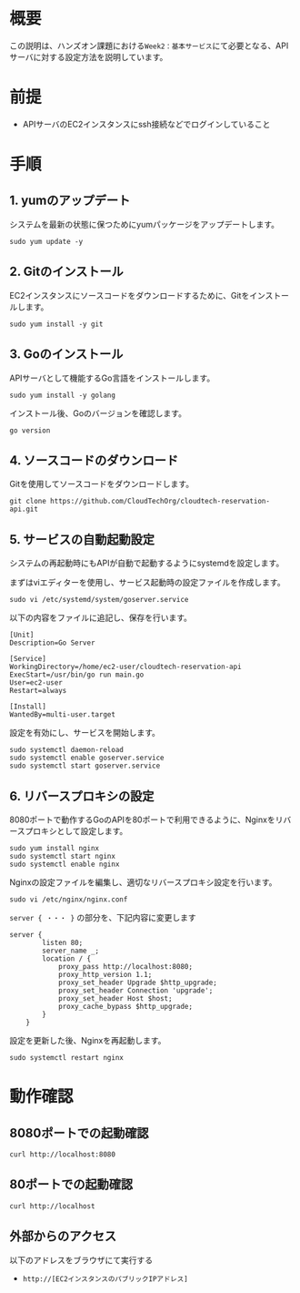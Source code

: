 # 概要
この説明は、ハンズオン課題における`Week2：基本サービス`にて必要となる、APIサーバに対する設定方法を説明しています。

# 前提
- APIサーバのEC2インスタンスにssh接続などでログインしていること

# 手順

## 1. yumのアップデート
システムを最新の状態に保つためにyumパッケージをアップデートします。
```shell
sudo yum update -y
```

## 2. Gitのインストール
EC2インスタンスにソースコードをダウンロードするために、Gitをインストールします。
```shell
sudo yum install -y git
```

## 3. Goのインストール
APIサーバとして機能するGo言語をインストールします。
```shell
sudo yum install -y golang
```
インストール後、Goのバージョンを確認します。
```shell
go version
```

## 4. ソースコードのダウンロード
Gitを使用してソースコードをダウンロードします。
```shell
git clone https://github.com/CloudTechOrg/cloudtech-reservation-api.git
```

## 5. サービスの自動起動設定
システムの再起動時にもAPIが自動で起動するようにsystemdを設定します。

まずはviエディターを使用し、サービス起動時の設定ファイルを作成します。
```shell
sudo vi /etc/systemd/system/goserver.service
```
以下の内容をファイルに追記し、保存を行います。
```
[Unit]
Description=Go Server

[Service]
WorkingDirectory=/home/ec2-user/cloudtech-reservation-api
ExecStart=/usr/bin/go run main.go
User=ec2-user
Restart=always

[Install]
WantedBy=multi-user.target
```
設定を有効にし、サービスを開始します。
```shell
sudo systemctl daemon-reload
sudo systemctl enable goserver.service
sudo systemctl start goserver.service
```

## 6. リバースプロキシの設定
8080ポートで動作するGoのAPIを80ポートで利用できるように、Nginxをリバースプロキシとして設定します。
```shell
sudo yum install nginx
sudo systemctl start nginx
sudo systemctl enable nginx
```
Nginxの設定ファイルを編集し、適切なリバースプロキシ設定を行います。
```shell
sudo vi /etc/nginx/nginx.conf
```

`server { ・・・ }` の部分を、下記内容に変更します
```
server {
        listen 80;
        server_name _;
        location / {
            proxy_pass http://localhost:8080;
            proxy_http_version 1.1;
            proxy_set_header Upgrade $http_upgrade;
            proxy_set_header Connection 'upgrade';
            proxy_set_header Host $host;
            proxy_cache_bypass $http_upgrade;
        }
    }
```


設定を更新した後、Nginxを再起動します。
```shell
sudo systemctl restart nginx
```

# 動作確認
## 8080ポートでの起動確認
```
curl http://localhost:8080
```

## 80ポートでの起動確認
```
curl http://localhost
```

## 外部からのアクセス
以下のアドレスをブラウザにて実行する
- `http://[EC2インスタンスのパブリックIPアドレス]`